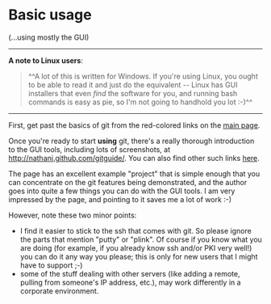 # Basic usage

(...using mostly the GUI)

----

**A note to Linux users**:

>   ^^A lot of this is written for Windows.  If you're using Linux, you ought to
    be able to read it and just do the equivalent -- Linux has GUI installers
    that even *find* the software for you, and running bash commands is easy
    as pie, so I'm not going to handhold you lot :-)^^

----

First, get past the basics of git from the red-colored links on the [main
page](index.html).

Once you're ready to start **using** git, there's a really thorough
introduction to the GUI tools, including lots of screenshots, at
<http://nathanj.github.com/gitguide/>.  You can also find other such links
[here](other-stuff/git-links.html#tut).

The page has an excellent example "project" that is simple enough that you can
concentrate on the git features being demonstrated, and the author goes into
quite a few things you can do with the GUI tools.  I am very impressed by the
page, and pointing to it saves me a lot of work :-)

However, note these two minor points:

  * I find it easier to stick to the ssh that comes with git.  So please
    ignore the parts that mention "putty" or "plink".  Of course if you know
    what you are doing (for example, if you already know ssh and/or PKI very
    well!) you can do it any way you please; this is only for new users that I
    might have to support ;-)
  * some of the stuff dealing with other servers (like adding a remote,
    pulling from someone's IP address, etc.), may work differently in a
    corporate environment.


